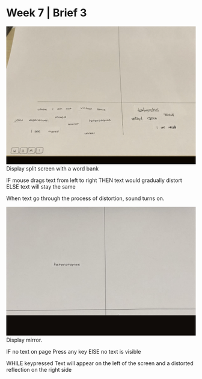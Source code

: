 # Week 7 | Brief 3


<img src ="prototype 1.gif">
Display split screen with a word bank

IF mouse drags text from left to right
THEN text would gradually distort
ELSE text will stay the same

When text go through the process of distortion, sound turns on.

<img src ="prototype 2.gif">
Display mirror.

IF no text on page
Press any key
ElSE no text is visible

WHILE keypressed
Text will appear on the left of the screen and a distorted reflection on the right side

